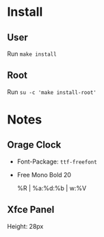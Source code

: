 Install
=======
User
----
Run `make install`

Root
----
Run `su -c 'make install-root'`


Notes
=====
Orage Clock
-----------
* Font-Package: `ttf-freefont`
* Free Mono Bold 20

    %R | %a:%d:%b | w:%V

Xfce Panel
----------
Height: 28px
